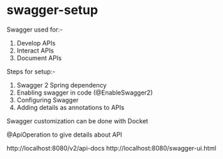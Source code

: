 # swagger-setup

Swagger used for:-
1) Develop APIs
2) Interact APIs
3) Document APIs

Steps for setup:-
1) Swagger 2 Spring dependency
2) Enabling swagger in code (@EnableSwagger2)
3) Configuring Swagger
4) Adding details as annotations to APIs

Swagger customization can be done with Docket

@ApiOperation to give details about API


http://localhost:8080/v2/api-docs
http://localhost:8080/swagger-ui.html
